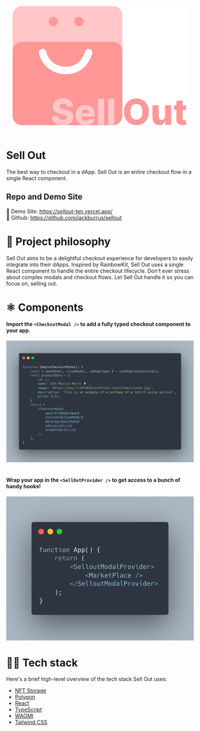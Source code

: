 
<div align='center' >
    <a href='https://sellout-ten.vercel.app/'>
        <img src='./packages/frontend/public/SelloutLogo.png'>
    </a>
</div>

# Sell Out

The best way to checkout in a dApp. Sell Out is an entire checkout flow in a single React component.

## Repo and Demo Site
🕺 Demo Site: https://sellout-ten.vercel.app/ </br>
🐙 Github: https://github.com/jackburrus/sellout


# 🧐 Project philosophy

Sell Out aims to be a delightful checkout experience for developers to easily integrate into their dApps. Inspired by RainbowKit, Sell Out uses a single React component to handle the entire checkout lifecycle. Don't ever stress about complex modals and checkout flows. Let Sell Out handle it so you can focus on, selling out.


# ⚛ Components

#### Import the `<CheckoutModal />` to add a fully typed checkout component to your app.

<div align='center' >
    <a href='https://sellout-ten.vercel.app/'>
        <img src='./packages/frontend/public/ModalComponent.png'>
    </a>
</div>
</br>

#### Wrap your app in the `<SellOutProvider />` to get access to a bunch of handy hooks!

<div align='center' >
    <a href='https://sellout-ten.vercel.app/'>
        <img src='./packages/frontend/public/SelloutProvider.png'>
    </a>
</div>


# 👨‍💻 Tech stack

Here's a brief high-level overview of the tech stack Sell Out uses:

- [NFT Storage](https://nft.storage/docs/)
- [Polygon](https://wiki.polygon.technology/)
- [React](https://reactjs.org/)
- [TypeScript](https://www.typescriptlang.org/)
- [WAGMI](https://wagmi.sh/)
- [Tailwind CSS](https://tailwindcss.com/)
